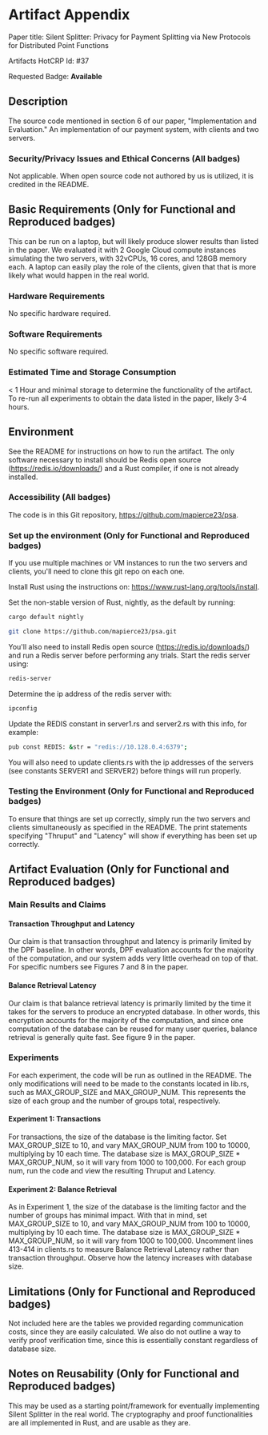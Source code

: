# Artifact Appendix

Paper title:  Silent Splitter: Privacy for Payment Splitting via New Protocols for Distributed Point Functions 

Artifacts HotCRP Id: #37

Requested Badge: **Available**

## Description
The source code mentioned in section 6 of our paper, "Implementation and Evaluation." An implementation of our payment system, with clients and two servers. 

### Security/Privacy Issues and Ethical Concerns (All badges)
Not applicable. When open source code not authored by us is utilized, it is credited in the README. 

## Basic Requirements (Only for Functional and Reproduced badges)
This can be run on a laptop, but will likely produce slower results than listed in the paper. We evaluated it with 2 Google Cloud compute instances simulating the two servers, with 32vCPUs, 16 cores, and 128GB memory each. 
A laptop can easily play the role of the clients, given that that is more likely what would happen in the real world. 

### Hardware Requirements
No specific hardware required. 

### Software Requirements
No specific software required. 

### Estimated Time and Storage Consumption
< 1 Hour and minimal storage to determine the functionality of the artifact. To re-run all experiments to obtain the data listed in the paper, likely 3-4 hours. 

## Environment 
See the README for instructions on how to run the artifact. The only software necessary to install should be Redis open source (https://redis.io/downloads/) and a Rust compiler, if one is not already installed. 

### Accessibility (All badges)
The code is in this Git repository, https://github.com/mapierce23/psa.

### Set up the environment (Only for Functional and Reproduced badges)
If you use multiple machines or VM instances to run the two servers and clients, you'll need to clone this git repo on each one. 

Install Rust using the instructions on: https://www.rust-lang.org/tools/install.

Set the non-stable version of Rust, nightly, as the default by running: 

```bash
cargo default nightly
```

```bash
git clone https://github.com/mapierce23/psa.git
```

You'll also need to install Redis open source (https://redis.io/downloads/) and run a Redis server before performing any trials. Start the redis server using:

```bash
redis-server
```

Determine the ip address of the redis server with:

```bash
ipconfig
```

Update the REDIS constant in server1.rs and server2.rs with this info, for example:

```bash
pub const REDIS: &str = "redis://10.128.0.4:6379";
```

You will also need to update clients.rs with the ip addresses of the servers (see constants SERVER1 and SERVER2) before things will run properly. 

### Testing the Environment (Only for Functional and Reproduced badges)
To ensure that things are set up correctly, simply run the two servers and clients simultaneously as specified in the README. The print statements specifying "Thruput" and "Latency" will show if everything has been set up correctly. 

## Artifact Evaluation (Only for Functional and Reproduced badges)

### Main Results and Claims

#### Transaction Throughput and Latency
Our claim is that transaction throughput and latency is primarily limited by the DPF baseline. In other words, DPF evaluation accounts for the majority of the computation, 
and our system adds very little overhead on top of that. For specific numbers see Figures 7 and 8 in the paper. 

#### Balance Retrieval Latency
Our claim is that balance retrieval latency is primarily limited by the time it takes for the servers to produce an encrypted database. In other words, this encryption accounts for the 
majority of the computation, and since one computation of the database can be reused for many user queries, balance retrieval is generally quite fast. See figure 9 in the paper. 

### Experiments 
For each experiment, the code will be run as outlined in the README. The only modifications will need to be made to the constants located in lib.rs, such as MAX_GROUP_SIZE and MAX_GROUP_NUM. This represents the 
size of each group and the number of groups total, respectively. 

#### Experiment 1: Transactions
For transactions, the size of the database is the limiting factor. Set MAX_GROUP_SIZE to 10, and vary MAX_GROUP_NUM from 100 to 10000, multiplying
by 10 each time. The database size is MAX_GROUP_SIZE * MAX_GROUP_NUM, so it will vary from 1000 to 100,000.
For each group num, run the code and view the resulting Thruput and Latency. 
#### Experiment 2: Balance Retrieval
As in Experiment 1, the size of the database is the limiting factor and the number of groups has minimal impact. With that in mind, set MAX_GROUP_SIZE to 10, 
and vary MAX_GROUP_NUM from 100 to 10000, multiplying by 10 each time. The database size is MAX_GROUP_SIZE * MAX_GROUP_NUM, so it will vary from 1000 to 100,000.
Uncomment lines 413-414 in clients.rs to measure Balance Retrieval Latency rather than transaction throughput. Observe how the latency increases with database size. 


## Limitations (Only for Functional and Reproduced badges)
Not included here are the tables we provided regarding communication costs, since they are easily calculated. We also do not outline a way to verify proof verification time,
since this is essentially constant regardless of database size. 

## Notes on Reusability (Only for Functional and Reproduced badges)
This may be used as a starting point/framework for eventually implementing Silent Splitter in the real world. The cryptography and proof functionalities are all implemented in Rust, and are usable as they are. 
